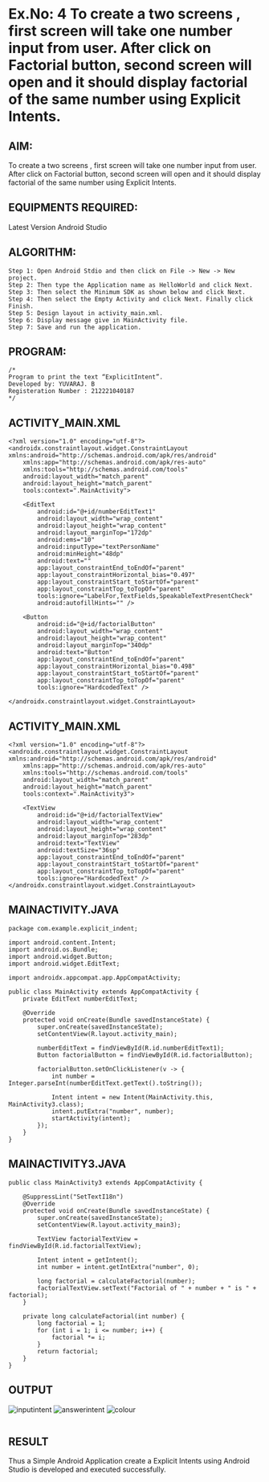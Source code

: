 # Ex.No: 4 To create a two screens , first screen will take one number input from user. After click on Factorial button, second screen will open and it should display factorial of the same number using Explicit Intents.


## AIM:

To create a two screens , first screen will take one number input from user. After click on Factorial button, second screen will open and it should display factorial of the same number using Explicit Intents.


## EQUIPMENTS REQUIRED:

Latest Version Android Studio

## ALGORITHM:
```
Step 1: Open Android Stdio and then click on File -> New -> New project.
Step 2: Then type the Application name as HelloWorld and click Next.
Step 3: Then select the Minimum SDK as shown below and click Next.
Step 4: Then select the Empty Activity and click Next. Finally click Finish.
Step 5: Design layout in activity_main.xml.
Step 6: Display message give in MainActivity file.
Step 7: Save and run the application.
```

## PROGRAM:
```
/*
Program to print the text “ExplicitIntent”.
Developed by: YUVARAJ. B
Registeration Number : 212221040187
*/
```
## ACTIVITY_MAIN.XML
```
<?xml version="1.0" encoding="utf-8"?>
<androidx.constraintlayout.widget.ConstraintLayout    xmlns:android="http://schemas.android.com/apk/res/android"
    xmlns:app="http://schemas.android.com/apk/res-auto"
    xmlns:tools="http://schemas.android.com/tools"
    android:layout_width="match_parent"
    android:layout_height="match_parent"
    tools:context=".MainActivity">

    <EditText
        android:id="@+id/numberEditText1"
        android:layout_width="wrap_content"
        android:layout_height="wrap_content"
        android:layout_marginTop="172dp"
        android:ems="10"
        android:inputType="textPersonName"
        android:minHeight="48dp"
        android:text=""
        app:layout_constraintEnd_toEndOf="parent"
        app:layout_constraintHorizontal_bias="0.497"
        app:layout_constraintStart_toStartOf="parent"
        app:layout_constraintTop_toTopOf="parent"
        tools:ignore="LabelFor,TextFields,SpeakableTextPresentCheck"
        android:autofillHints="" />

    <Button
        android:id="@+id/factorialButton"
        android:layout_width="wrap_content"
        android:layout_height="wrap_content"
        android:layout_marginTop="340dp"
        android:text="Button"
        app:layout_constraintEnd_toEndOf="parent"
        app:layout_constraintHorizontal_bias="0.498"
        app:layout_constraintStart_toStartOf="parent"
        app:layout_constraintTop_toTopOf="parent"
        tools:ignore="HardcodedText" />

</androidx.constraintlayout.widget.ConstraintLayout>
```
## ACTIVITY_MAIN.XML
```
<?xml version="1.0" encoding="utf-8"?>
<androidx.constraintlayout.widget.ConstraintLayout        xmlns:android="http://schemas.android.com/apk/res/android"
    xmlns:app="http://schemas.android.com/apk/res-auto"
    xmlns:tools="http://schemas.android.com/tools"
    android:layout_width="match_parent"
    android:layout_height="match_parent"
    tools:context=".MainActivity3">

    <TextView
        android:id="@+id/factorialTextView"
        android:layout_width="wrap_content"
        android:layout_height="wrap_content"
        android:layout_marginTop="283dp"
        android:text="TextView"
        android:textSize="36sp"
        app:layout_constraintEnd_toEndOf="parent"
        app:layout_constraintStart_toStartOf="parent"
        app:layout_constraintTop_toTopOf="parent"
        tools:ignore="HardcodedText" />
</androidx.constraintlayout.widget.ConstraintLayout>
```
## MAINACTIVITY.JAVA
```
package com.example.explicit_indent;

import android.content.Intent;
import android.os.Bundle;
import android.widget.Button;
import android.widget.EditText;

import androidx.appcompat.app.AppCompatActivity;

public class MainActivity extends AppCompatActivity {
    private EditText numberEditText;

    @Override
    protected void onCreate(Bundle savedInstanceState) {
        super.onCreate(savedInstanceState);
        setContentView(R.layout.activity_main);

        numberEditText = findViewById(R.id.numberEditText1);
        Button factorialButton = findViewById(R.id.factorialButton);

        factorialButton.setOnClickListener(v -> {
            int number = Integer.parseInt(numberEditText.getText().toString());

            Intent intent = new Intent(MainActivity.this, MainActivity3.class);
            intent.putExtra("number", number);
            startActivity(intent);
        });
    }
}
```
## MAINACTIVITY3.JAVA
```
public class MainActivity3 extends AppCompatActivity {

    @SuppressLint("SetTextI18n")
    @Override
    protected void onCreate(Bundle savedInstanceState) {
        super.onCreate(savedInstanceState);
        setContentView(R.layout.activity_main3);

        TextView factorialTextView = findViewById(R.id.factorialTextView);

        Intent intent = getIntent();
        int number = intent.getIntExtra("number", 0);

        long factorial = calculateFactorial(number);
        factorialTextView.setText("Factorial of " + number + " is " + factorial);
    }

    private long calculateFactorial(int number) {
        long factorial = 1;
        for (int i = 1; i <= number; i++) {
            factorial *= i;
        }
        return factorial;
    }
}
```
## OUTPUT
![inputintent](https://github.com/yuvaraj-csk/ExplicitIntent-MAD/assets/134052574/adb07288-8518-40ac-9618-eb94524e2f81)
![answerintent](https://github.com/yuvaraj-csk/ExplicitIntent-MAD/assets/134052574/bba8be59-2e8f-490b-ab89-87d3a8dc1a05)
![colour](https://github.com/yuvaraj-csk/ExplicitIntent-MAD/assets/134052574/5683094f-89c2-4b97-80e5-7dbfb7fe8d0e)


```

```



## RESULT
Thus a Simple Android Application create a Explicit Intents using Android Studio is developed and executed successfully.


